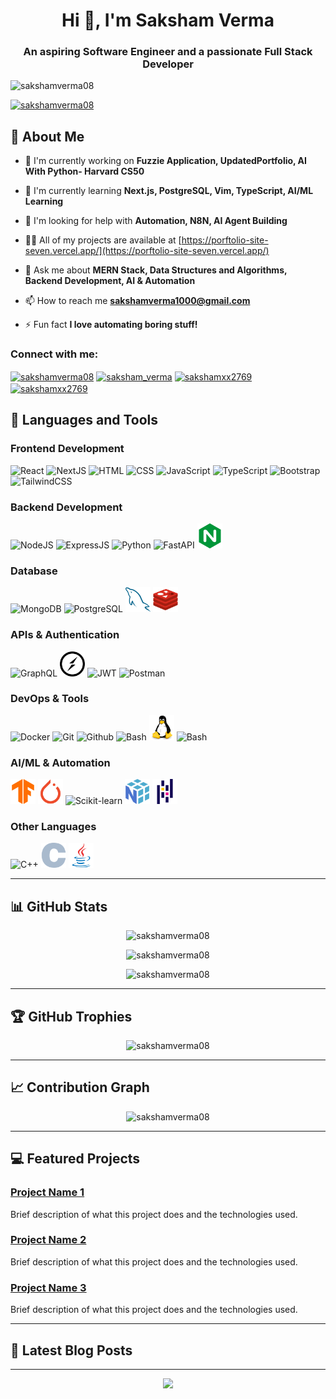 <h1 align="center">Hi 👋, I'm Saksham Verma</h1>
<h3 align="center">An aspiring Software Engineer and a passionate Full Stack Developer</h3>

<p align="left"> <img src="https://komarev.com/ghpvc/?username=sakshamverma08&label=Profile%20views&color=0e75b6&style=flat" alt="sakshamverma08" /> </p>

<p align="left"> <a href="https://github.com/ryo-ma/github-profile-trophy"><img src="https://github-profile-trophy.vercel.app/?username=sakshamverma08" alt="sakshamverma08" /></a> </p>

## 🚀 About Me

- 🔭 I'm currently working on **Fuzzie Application, UpdatedPortfolio, AI With Python- Harvard CS50**

- 🌱 I'm currently learning **Next.js, PostgreSQL, Vim, TypeScript, AI/ML Learning**

- 🤝 I'm looking for help with **Automation, N8N, AI Agent Building**

- 👨‍💻 All of my projects are available at [https://porftolio-site-seven.vercel.app/](https://porftolio-site-seven.vercel.app/)

- 💬 Ask me about **MERN Stack, Data Structures and Algorithms, Backend Development, AI & Automation**

- 📫 How to reach me **sakshamverma1000@gmail.com**

- ⚡ Fun fact **I love automating boring stuff!**

<h3 align="left">Connect with me:</h3>
<p align="left">
<a href="https://linkedin.com/in/sakshamverma08" target="blank"><img align="center" src="https://raw.githubusercontent.com/rahuldkjain/github-profile-readme-generator/master/src/images/icons/Social/linked-in-alt.svg" alt="sakshamverma08" height="30" width="40" /></a>
<a href="https://stackoverflow.com/users/saksham_verma" target="blank"><img align="center" src="https://raw.githubusercontent.com/rahuldkjain/github-profile-readme-generator/master/src/images/icons/Social/stack-overflow.svg" alt="saksham_verma" height="30" width="40" /></a>
<a href="https://instagram.com/sakshamxx2769" target="blank"><img align="center" src="https://raw.githubusercontent.com/rahuldkjain/github-profile-readme-generator/master/src/images/icons/Social/instagram.svg" alt="sakshamxx2769" height="30" width="40" /></a>
<a href="https://www.leetcode.com/sakshamxx2769" target="blank"><img align="center" src="https://raw.githubusercontent.com/rahuldkjain/github-profile-readme-generator/master/src/images/icons/Social/leet-code.svg" alt="sakshamxx2769" height="30" width="40" /></a>
</p>

## 🧰 Languages and Tools

### Frontend Development
<p align="left">
<img src="https://devicon-website.vercel.app/api/react/original.svg" alt="React" width="40" height="40"/>
<img src="https://devicon-website.vercel.app/api/nextjs/original.svg?color=%23FFFFFF" alt="NextJS" width="40" height="40"/>
<img src="https://cdn.jsdelivr.net/gh/devicons/devicon/icons/html5/html5-plain.svg" alt="HTML" width="40" height="40"/>
<img src="https://cdn.jsdelivr.net/gh/devicons/devicon/icons/css3/css3-plain.svg" alt="CSS" width="40" height="40"/>
<img src="https://cdn.jsdelivr.net/gh/devicons/devicon/icons/javascript/javascript-plain.svg" alt="JavaScript" width="40" height="40"/>
<img src="https://devicon-website.vercel.app/api/typescript/original.svg" alt="TypeScript" width="40" height="40"/>
<img src="https://devicon-website.vercel.app/api/bootstrap/original.svg" alt="Bootstrap" width="40" height="40"/>
<img src="https://devicon-website.vercel.app/api/tailwindcss/plain.svg" alt="TailwindCSS" width="40" height="40"/>
</p>

### Backend Development
<p align="left">
<img src="https://devicon-website.vercel.app/api/nodejs/original.svg" alt="NodeJS" width="40" height="40"/>
<img src="https://devicon-website.vercel.app/api/express/original.svg?color=%23FFFFFF" alt="ExpressJS" width="40" height="40"/>
<img src="https://cdn.jsdelivr.net/gh/devicons/devicon/icons/python/python-plain.svg" alt="Python" width="40" height="40"/>
<img src="https://devicon-website.vercel.app/api/fastapi/original.svg" alt="FastAPI" width="40" height="40"/>
<img src="https://raw.githubusercontent.com/devicons/devicon/master/icons/nginx/nginx-original.svg" alt="Nginx" width="40" height="40"/>
</p>

### Database
<p align="left">
<img src="https://devicon-website.vercel.app/api/mongodb/original.svg" alt="MongoDB" width="40" height="40"/>
<img src="https://devicon-website.vercel.app/api/postgresql/original.svg" alt="PostgreSQL" width="40" height="40"/>
<img src="https://raw.githubusercontent.com/devicons/devicon/master/icons/mysql/mysql-original.svg" alt="MySQL" width="40" height="40"/>
<img src="https://raw.githubusercontent.com/devicons/devicon/master/icons/redis/redis-original.svg" alt="Redis" width="40" height="40"/>
</p>

### APIs & Authentication
<p align="left">
<img src="https://devicon-website.vercel.app/api/graphql/plain.svg" alt="GraphQL" width="40" height="40"/>
<img src="https://raw.githubusercontent.com/devicons/devicon/master/icons/socketio/socketio-original.svg" alt="Socket.io" width="40" height="40"/>
<img src="https://cdn.worldvectorlogo.com/logos/jwt-3.svg" alt="JWT" width="40" height="40"/>
<img src="https://www.vectorlogo.zone/logos/getpostman/getpostman-icon.svg" alt="Postman" width="40" height="40"/>
</p>

### DevOps & Tools
<p align="left">
<img src="https://devicon-website.vercel.app/api/docker/original.svg" alt="Docker" width="40" height="40"/>
<img src="https://cdn.jsdelivr.net/gh/devicons/devicon/icons/git/git-original.svg" alt="Git" width="40" height="40"/>
<img src="https://devicon-website.vercel.app/api/github/original.svg?color=%23FFFFFF" alt="Github" width="40" height="40"/>
<img src="https://cdn.jsdelivr.net/gh/devicons/devicon/icons/bash/bash-original.svg" alt="Bash" width="40" height="40"/>
<img src="https://raw.githubusercontent.com/devicons/devicon/master/icons/linux/linux-original.svg" alt="Linux" width="40" height="40"/>
<img src="https://www.vectorlogo.zone/logos/gnu_bash/gnu_bash-icon.svg" alt="Bash" width="40" height="40"/>
</p>

### AI/ML & Automation
<p align="left">
<img src="https://raw.githubusercontent.com/devicons/devicon/master/icons/tensorflow/tensorflow-original.svg" alt="TensorFlow" width="40" height="40"/>
<img src="https://raw.githubusercontent.com/devicons/devicon/master/icons/pytorch/pytorch-original.svg" alt="PyTorch" width="40" height="40"/>
<img src="https://upload.wikimedia.org/wikipedia/commons/0/05/Scikit_learn_logo_small.svg" alt="Scikit-learn" width="40" height="40"/>
<img src="https://raw.githubusercontent.com/devicons/devicon/master/icons/numpy/numpy-original.svg" alt="NumPy" width="40" height="40"/>
<img src="https://raw.githubusercontent.com/devicons/devicon/master/icons/pandas/pandas-original.svg" alt="Pandas" width="40" height="40"/>
</p>

### Other Languages
<p align="left">
<img src="https://devicon-website.vercel.app/api/cplusplus/original.svg" alt="C++" width="40" height="40"/>
<img src="https://raw.githubusercontent.com/devicons/devicon/master/icons/c/c-original.svg" alt="C" width="40" height="40"/>
<img src="https://raw.githubusercontent.com/devicons/devicon/master/icons/java/java-original.svg" alt="Java" width="40" height="40"/>
</p>

---

## 📊 GitHub Stats

<p align="center">
  <img src="https://github-readme-stats.vercel.app/api?username=sakshamverma08&show_icons=true&theme=tokyonight&locale=en" alt="sakshamverma08" />
</p>

<p align="center">
  <img src="https://github-readme-streak-stats.herokuapp.com/?user=sakshamverma08&theme=tokyonight" alt="sakshamverma08" />
</p>

<p align="center">
  <img src="https://github-readme-stats.vercel.app/api/top-langs?username=sakshamverma08&show_icons=true&theme=tokyonight&locale=en&layout=compact" alt="sakshamverma08" />
</p>

---

## 🏆 GitHub Trophies
<p align="center">
  <img src="https://github-profile-trophy.vercel.app/?username=sakshamverma08&theme=darkhub&no-frame=true&row=1&column=7" alt="sakshamverma08" />
</p>

---

## 📈 Contribution Graph
<p align="center">
  <img src="https://github-readme-activity-graph.vercel.app/graph?username=sakshamverma08&theme=tokyo-night" alt="sakshamverma08" />
</p>

---

## 💻 Featured Projects

### [Project Name 1](link-to-project)
Brief description of what this project does and the technologies used.

### [Project Name 2](link-to-project)
Brief description of what this project does and the technologies used.

### [Project Name 3](link-to-project)
Brief description of what this project does and the technologies used.

---

## 📝 Latest Blog Posts
<!-- BLOG-POST-LIST:START -->
<!-- BLOG-POST-LIST:END -->

---

<p align="center">
  <img src="https://capsule-render.vercel.app/api?type=waving&color=gradient&height=100&section=footer"/>
</p>
